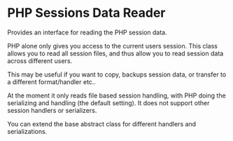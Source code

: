 # PHP Sessions Data Reader

Provides an interface for reading the PHP session data.

PHP alone only gives you access to the current users session. This class allows you to read all session files, and thus allow you to read session data across different users.

This may be useful if you want to copy, backups session data, or transfer to a different format/handler etc..

At the moment it only reads file based session handling, with PHP doing the serializing and handling (the default setting). It does not support other session handlers or serializers.

You can extend the base abstract class for different handlers and serializations.
